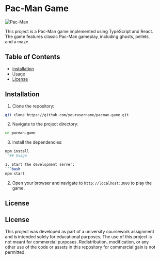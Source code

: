 # Pac-Man Game

![Pac-Man](icon.png)

This project is a Pac-Man game implemented using TypeScript and React. The game features classic Pac-Man gameplay, including ghosts, pellets, and a maze.

## Table of Contents

- [Installation](#installation)
- [Usage](#usage)
- [License](#license)

## Installation

1. Clone the repository:
  ```bash
  git clone https://github.com/yourusername/pacman-game.git
  ```
2. Navigate to the project directory:
  ```bash
  cd pacman-game
  ```
3. Install the dependencies:
  ```bash
  npm install
  ``## Usage

1. Start the development server:
  ```bash
  npm start
  ```
2. Open your browser and navigate to `http://localhost:3000` to play the game.

## License

## License

This project was developed as part of a university coursework assignment and is intended solely for educational purposes. The use of this project is not meant for commercial purposes. Redistribution, modification, or any other use of the code or assets in this repository for commercial gain is not permitted.
